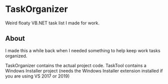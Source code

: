 # TaskOrganizer
Weird floaty VB.NET task list I made for work.

## About
I made this a while back when I needed something to help keep work tasks organized.  

TaskOrganizer contains the actual project code.  TaskTool contains a Windows Installer project (needs the Windows Installer extension installed if you are using VS 2017 or 2019)
